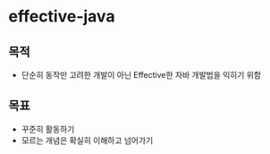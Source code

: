 # effective-java
## 목적
- 단순히 동작만 고려한 개발이 아닌 Effective한 자바 개발법을 익히기 위함
## 목표
- 꾸준히 활동하기
- 모르는 개념은 확실히 이해하고 넘어가기

